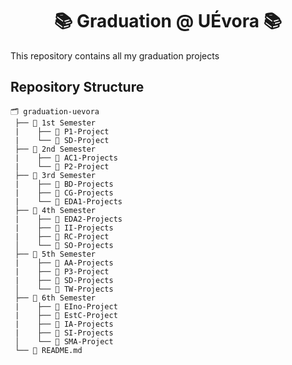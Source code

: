 <h1 align="center">📚 Graduation @ UÉvora 📚</h1>

This repository contains all my graduation projects
## Repository Structure
```
🗂 graduation-uevora
 ├── 📂 1st Semester
 |    ├── 📘 P1-Project
 |    └── 📘 SD-Project
 ├── 📂 2nd Semester
 |    ├── 📘 AC1-Projects
 |    └── 📘 P2-Project
 ├── 📂 3rd Semester
 |    ├── 📗 BD-Projects
 |    ├── 📗 CG-Projects
 |    └── 📗 EDA1-Projects
 ├── 📂 4th Semester
 |    ├── 📗 EDA2-Projects
 |    ├── 📗 II-Projects
 |    ├── 📗 RC-Project
 │    └── 📗 SO-Projects
 ├── 📂 5th Semester
 |    ├── 📙 AA-Projects
 |    ├── 📙 P3-Project
 |    ├── 📙 SD-Projects
 │    └── 📙 TW-Projects
 ├── 📂 6th Semester
 |    ├── 📙 EIno-Project
 |    ├── 📙 EstC-Project
 |    ├── 📙 IA-Projects
 |    ├── 📙 SI-Projects
 │    └── 📙 SMA-Project
 └── 📄 README.md
```
